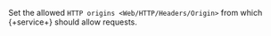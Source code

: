 Set the allowed `HTTP origins <Web/HTTP/Headers/Origin>` from which
{+service+} should allow requests.

